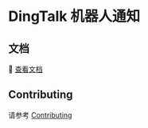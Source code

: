 # DingTalk 机器人通知

## 文档

💯 [查看文档](https://liuweigl.github.io/dingding-notifications-plugin/)

## Contributing

请参考 [Contributing](./CONTRIBUTING.md)
